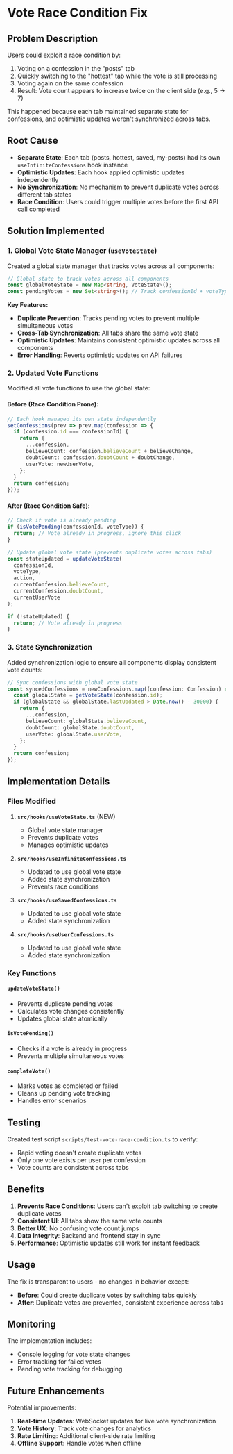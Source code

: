 # Vote Race Condition Fix

## Problem Description

Users could exploit a race condition by:
1. Voting on a confession in the "posts" tab
2. Quickly switching to the "hottest" tab while the vote is still processing
3. Voting again on the same confession
4. Result: Vote count appears to increase twice on the client side (e.g., 5 → 7)

This happened because each tab maintained separate state for confessions, and optimistic updates weren't synchronized across tabs.

## Root Cause

- **Separate State**: Each tab (posts, hottest, saved, my-posts) had its own `useInfiniteConfessions` hook instance
- **Optimistic Updates**: Each hook applied optimistic updates independently
- **No Synchronization**: No mechanism to prevent duplicate votes across different tab states
- **Race Condition**: Users could trigger multiple votes before the first API call completed

## Solution Implemented

### 1. Global Vote State Manager (`useVoteState`)

Created a global state manager that tracks votes across all components:

```typescript
// Global state to track votes across all components
const globalVoteState = new Map<string, VoteState>();
const pendingVotes = new Set<string>(); // Track confessionId + voteType combinations
```

**Key Features:**
- **Duplicate Prevention**: Tracks pending votes to prevent multiple simultaneous votes
- **Cross-Tab Synchronization**: All tabs share the same vote state
- **Optimistic Updates**: Maintains consistent optimistic updates across all components
- **Error Handling**: Reverts optimistic updates on API failures

### 2. Updated Vote Functions

Modified all vote functions to use the global state:

#### Before (Race Condition Prone):
```typescript
// Each hook managed its own state independently
setConfessions(prev => prev.map(confession => {
  if (confession.id === confessionId) {
    return {
      ...confession,
      believeCount: confession.believeCount + believeChange,
      doubtCount: confession.doubtCount + doubtChange,
      userVote: newUserVote,
    };
  }
  return confession;
}));
```

#### After (Race Condition Safe):
```typescript
// Check if vote is already pending
if (isVotePending(confessionId, voteType)) {
  return; // Vote already in progress, ignore this click
}

// Update global vote state (prevents duplicate votes across tabs)
const stateUpdated = updateVoteState(
  confessionId,
  voteType,
  action,
  currentConfession.believeCount,
  currentConfession.doubtCount,
  currentUserVote
);

if (!stateUpdated) {
  return; // Vote already in progress
}
```

### 3. State Synchronization

Added synchronization logic to ensure all components display consistent vote counts:

```typescript
// Sync confessions with global vote state
const syncedConfessions = newConfessions.map((confession: Confession) => {
  const globalState = getVoteState(confession.id);
  if (globalState && globalState.lastUpdated > Date.now() - 30000) {
    return {
      ...confession,
      believeCount: globalState.believeCount,
      doubtCount: globalState.doubtCount,
      userVote: globalState.userVote,
    };
  }
  return confession;
});
```

## Implementation Details

### Files Modified

1. **`src/hooks/useVoteState.ts`** (NEW)
   - Global vote state manager
   - Prevents duplicate votes
   - Manages optimistic updates

2. **`src/hooks/useInfiniteConfessions.ts`**
   - Updated to use global vote state
   - Added state synchronization
   - Prevents race conditions

3. **`src/hooks/useSavedConfessions.ts`**
   - Updated to use global vote state
   - Added state synchronization

4. **`src/hooks/useUserConfessions.ts`**
   - Updated to use global vote state
   - Added state synchronization

### Key Functions

#### `updateVoteState()`
- Prevents duplicate pending votes
- Calculates vote changes consistently
- Updates global state atomically

#### `isVotePending()`
- Checks if a vote is already in progress
- Prevents multiple simultaneous votes

#### `completeVote()`
- Marks votes as completed or failed
- Cleans up pending vote tracking
- Handles error scenarios

## Testing

Created test script `scripts/test-vote-race-condition.ts` to verify:
- Rapid voting doesn't create duplicate votes
- Only one vote exists per user per confession
- Vote counts are consistent across tabs

## Benefits

1. **Prevents Race Conditions**: Users can't exploit tab switching to create duplicate votes
2. **Consistent UI**: All tabs show the same vote counts
3. **Better UX**: No confusing vote count jumps
4. **Data Integrity**: Backend and frontend stay in sync
5. **Performance**: Optimistic updates still work for instant feedback

## Usage

The fix is transparent to users - no changes in behavior except:
- **Before**: Could create duplicate votes by switching tabs quickly
- **After**: Duplicate votes are prevented, consistent experience across tabs

## Monitoring

The implementation includes:
- Console logging for vote state changes
- Error tracking for failed votes
- Pending vote tracking for debugging

## Future Enhancements

Potential improvements:
1. **Real-time Updates**: WebSocket updates for live vote synchronization
2. **Vote History**: Track vote changes for analytics
3. **Rate Limiting**: Additional client-side rate limiting
4. **Offline Support**: Handle votes when offline 